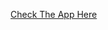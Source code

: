 [Check The App Here](https://joykimaiyo-streamlit-social-media-sentiment-anlysi-media-etmc4t.streamlit.app/)

